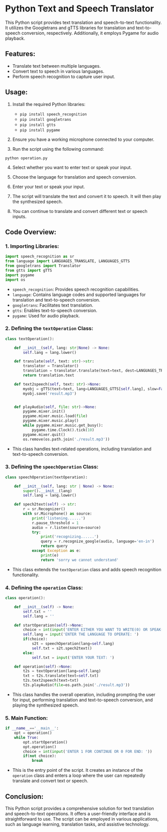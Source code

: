 # Python Text and Speech Translator

This Python script provides text translation and speech-to-text functionality. It utilizes the Googletrans and gTTS libraries for translation and text-to-speech conversion, respectively. Additionally, it employs Pygame for audio playback.

## Features:

- Translate text between multiple languages.
- Convert text to speech in various languages.
- Perform speech recognition to capture user input.

## Usage:

1. Install the required Python libraries:
   - `pip install speech_recognition`
   - `pip install googletrans`
   - `pip install gtts`
   - `pip install pygame`

2. Ensure you have a working microphone connected to your computer.

3. Run the script using the following command:

```
python operation.py
```

4. Select whether you want to enter text or speak your input.

5. Choose the language for translation and speech conversion.

6. Enter your text or speak your input.

7. The script will translate the text and convert it to speech. It will then play the synthesized speech.

8. You can continue to translate and convert different text or speech inputs.

## Code Overview:

### 1. Importing Libraries:

```python
import speech_recognition as sr
from language import LANGUAGES_TRANSLATE, LANGUAGES_GTTS
from googletrans import Translator
from gtts import gTTS
import pygame
import os
```

- `speech_recognition`: Provides speech recognition capabilities.
- `language`: Contains language codes and supported languages for translation and text-to-speech conversion.
- `googletrans`: Facilitates text translation.
- `gtts`: Enables text-to-speech conversion.
- `pygame`: Used for audio playback.

### 2. Defining the `textOperation` Class:

```python
class textOperation():

    def __init__(self, lang: str|None) -> None:
        self.lang = lang.lower()

    def translate(self, text: str)->str:
        translator = Translator()
        translation = translator.translate(text=text, dest=LANGUAGES_TRANSLATE[self.lang])
        return translation.text

    def text2speech(self, text: str)->None:
        myobj = gTTS(text=text, lang=LANGUAGES_GTTS[self.lang], slow=False)
        myobj.save('result.mp3')


    def playAudio(self, file: str)->None:
        pygame.mixer.init()
        pygame.mixer.music.load(file)
        pygame.mixer.music.play()
        while pygame.mixer.music.get_busy():
            pygame.time.Clock().tick(10)
        pygame.mixer.quit()
        os.remove(os.path.join('./result.mp3'))
```

- This class handles text-related operations, including translation and text-to-speech conversion.

### 3. Defining the `speechOperation` Class:

```python
class speechOperation(textOperation):

    def __init__(self, lang: str | None) -> None:
        super().__init__(lang)
        self.lang = lang.lower()

    def spech2text(self) -> str:
        r = sr.Recognizer()
        with sr.Microphone() as source:
            print('listening......')
            r.pause_threshold = 1
            audio = r.listen(source=source)
            try:
                print('recognizing......')
                query = r.recognize_google(audio, language='en-in')
                return query
            except Exception as e:
                print(e)
                return 'sorry we cannot understand'
```

- This class extends the `textOperation` class and adds speech recognition functionality.

### 4. Defining the `operation` Class:

```python
class operation():

    def __init__(self) -> None:
        self.txt = ''
        self.lang = ''

    def startOperation(self)->None:
        choice = int(input('ENTER EITHER YOU WANT TO WRITE(0) OR SPEAK(1): '))
        self.lang = input('ENTER THE LANGUAGE TO OPERATE: ')
        if(choice):
            s2t = speechOperation(lang=self.lang)
            self.txt = s2t.spech2text()
        else:
            self.txt = input('ENTER YOUR TEXT: ')

    def operation(self)->None:
        t2s = textOperation(lang=self.lang)
        txt = t2s.translate(text=self.txt)
        t2s.text2speech(text=txt)
        t2s.playAudio(file=os.path.join('./result.mp3'))
```

- This class handles the overall operation, including prompting the user for input, performing translation and text-to-speech conversion, and playing the synthesized speech.

### 5. Main Function:

```python
if __name__=='__main__':
    opt = operation()
    while True:
        opt.startOperation()
        opt.operation()
        choice = int(input('ENTER 1 FOR CONTINUE OR 0 FOR END: '))
        if(not choice):
            break
```

- This is the entry point of the script. It creates an instance of the `operation` class and enters a loop where the user can repeatedly translate and convert text or speech.

## Conclusion:

This Python script provides a comprehensive solution for text translation and speech-to-text operations. It offers a user-friendly interface and is straightforward to use. The script can be employed in various applications, such as language learning, translation tasks, and assistive technology.